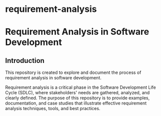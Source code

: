 # requirement-analysis

# Requirement Analysis in Software Development

## Introduction
This repository is created to explore and document the process of requirement analysis in software development. 

Requirement analysis is a critical phase in the Software Development Life Cycle (SDLC), where stakeholders' needs are gathered, analyzed, and clearly defined. The purpose of this repository is to provide examples, documentation, and case studies that illustrate effective requirement analysis techniques, tools, and best practices.



